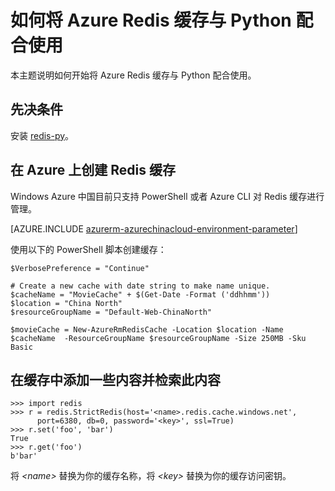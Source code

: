 <properties
	pageTitle="如何将 Azure Redis 缓存与 Python 配合使用 | Microsoft Azure"
	description="开始将 Azure Redis 缓存与 Python 配合使用"
	services="redis-cache"
	documentationCenter=""
	authors="steved0x"
	manager="dwrede"
	editor="v-lincan"/>

<tags
	ms.service="cache"
	ms.date="08/17/2015"
	wacn.date=""/>

# 如何将 Azure Redis 缓存与 Python 配合使用

本主题说明如何开始将 Azure Redis 缓存与 Python 配合使用。


## 先决条件

安装 [redis-py](https://github.com/andymccurdy/redis-py)。


## 在 Azure 上创建 Redis 缓存

Windows Azure 中国目前只支持 PowerShell 或者 Azure CLI 对 Redis 缓存进行管理。

[AZURE.INCLUDE [azurerm-azurechinacloud-environment-parameter](../includes/azurerm-azurechinacloud-environment-parameter.md)]

使用以下的 PowerShell 脚本创建缓存：

	$VerbosePreference = "Continue"

	# Create a new cache with date string to make name unique. 
	$cacheName = "MovieCache" + $(Get-Date -Format ('ddhhmm')) 
	$location = "China North"
	$resourceGroupName = "Default-Web-ChinaNorth"
	
	$movieCache = New-AzureRmRedisCache -Location $location -Name $cacheName  -ResourceGroupName $resourceGroupName -Size 250MB -Sku Basic

## 在缓存中添加一些内容并检索此内容

    >>> import redis
    >>> r = redis.StrictRedis(host='<name>.redis.cache.windows.net',
          port=6380, db=0, password='<key>', ssl=True)
    >>> r.set('foo', 'bar')
    True
    >>> r.get('foo')
    b'bar'

将 *&lt;name&gt;* 替换为你的缓存名称，将 *&lt;key&gt;* 替换为你的缓存访问密钥。


<!--Image references-->
[1]: ./media/cache-python-get-started/cache01.png
[2]: ./media/cache-python-get-started/cache02.png

<!---HONumber=71-->